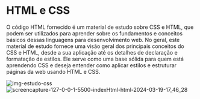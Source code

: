 # HTML e CSS

O código HTML fornecido é um material de estudo sobre CSS e HTML, que podem ser utilizados para aprender sobre os fundamentos e conceitos básicos dessas linguagens para desenvolvimento web. No geral, este material de estudo fornece uma visão geral dos principais conceitos do CSS e HTML, desde a sua aplicação até os detalhes de declaração e formatação de estilos. Ele serve como uma base sólida para quem está aprendendo CSS e deseja entender como aplicar estilos e estruturar páginas da web usando HTML e CSS.

![img-estudo-css](https://github.com/AdrianaLMR/Front-End_Developer/assets/98758967/edab5374-144c-4a70-8d1a-35aa5d221b51)
![screencapture-127-0-0-1-5500-indexHtml-html-2024-03-19-17_46_28](https://github.com/AdrianaLMR/Front-End_Developer/assets/98758967/e17971b2-bfe0-4637-bfd5-5292173e602a)



